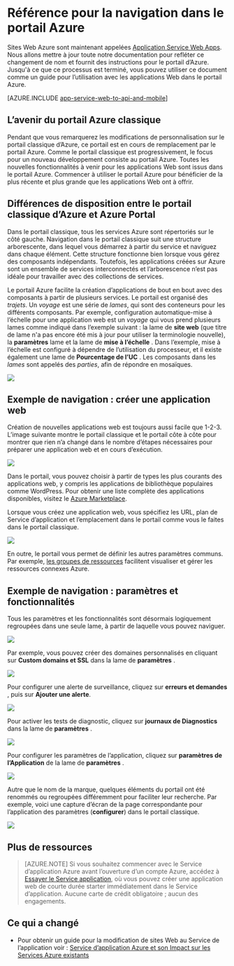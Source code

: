 <properties
    pageTitle="Référence pour la navigation dans le portail Azure"
    description="Découvrez l’expérience d’utilisateur différent pour l’application de Service Web entre le portail de gestion et le portail Azure"
    services="app-service"
    documentationCenter=""
    authors="jaime-espinosa"
    manager="wpickett"
    editor="jimbe"/>

<tags
    ms.service="app-service"
    ms.workload="na"
    ms.tgt_pltfrm="na"
    ms.devlang="na"
    ms.topic="article"
    ms.date="02/26/2016"
    ms.author="jaime-espinosa"/>

# <a name="reference-for-navigating-the-azure-portal"></a>Référence pour la navigation dans le portail Azure

Sites Web Azure sont maintenant appelées [Application Service Web Apps](http://go.microsoft.com/fwlink/?LinkId=529714). Nous allons mettre à jour toute notre documentation pour refléter ce changement de nom et fournit des instructions pour le portail d’Azure. Jusqu'à ce que ce processus est terminé, vous pouvez utiliser ce document comme un guide pour l’utilisation avec les applications Web dans le portail Azure.

[AZURE.INCLUDE [app-service-web-to-api-and-mobile](../../includes/app-service-web-to-api-and-mobile.md)] 
 
## <a name="the-future-of-the-azure-classic-portal"></a>L’avenir du portail Azure classique

Pendant que vous remarquerez les modifications de personnalisation sur le portail classique d’Azure, ce portail est en cours de remplacement par le portail Azure. Comme le portail classique est progressivement, le focus pour un nouveau développement consiste au portail Azure. Toutes les nouvelles fonctionnalités à venir pour les applications Web sont issus dans le portail Azure. Commencer à utiliser le portail Azure pour bénéficier de la plus récente et plus grande que les applications Web ont à offrir.

## <a name="layout-differences-between-the-azure-classic-portal-and-azure-portal"></a>Différences de disposition entre le portail classique d’Azure et Azure Portal

Dans le portail classique, tous les services Azure sont répertoriés sur le côté gauche. Navigation dans le portail classique suit une structure arborescente, dans lequel vous démarrez à partir du service et naviguez dans chaque élément. Cette structure fonctionne bien lorsque vous gérez des composants indépendants. Toutefois, les applications créées sur Azure sont un ensemble de services interconnectés et l’arborescence n’est pas idéale pour travailler avec des collections de services. 

Le portail Azure facilite la création d’applications de bout en bout avec des composants à partir de plusieurs services. Le portail est organisé des *trajets*. Un *voyage* est une série de *lames*, qui sont des conteneurs pour les différents composants. Par exemple, configuration automatique-mise à l’échelle pour une application web est un *voyage* qui vous prend plusieurs lames comme indiqué dans l’exemple suivant : la lame de **site web** (que titre de lame n'a pas encore été mis à jour pour utiliser la terminologie nouvelle), la **paramètres** lame et la lame de **mise à l’échelle** . Dans l’exemple, mise à l’échelle est configuré à dépendre de l’utilisation du processeur, et il existe également une lame de **Pourcentage de l’UC** . Les composants dans les *lames* sont appelés des *parties*, afin de répondre en mosaïques. 

![](./media/app-service-web-app-azure-portal/AutoScaling.png)

## <a name="navigation-example-create-a-web-app"></a>Exemple de navigation : créer une application web

Création de nouvelles applications web est toujours aussi facile que 1-2-3. L’image suivante montre le portail classique et le portail côte à côte pour montrer que rien n’a changé dans le nombre d’étapes nécessaires pour préparer une application web et en cours d’exécution. 

![](./media/app-service-web-app-azure-portal/CreateWebApp.png)

Dans le portail, vous pouvez choisir à partir de types les plus courants des applications web, y compris les applications de bibliothèque populaires comme WordPress. Pour obtenir une liste complète des applications disponibles, visitez le [Azure Marketplace].

Lorsque vous créez une application web, vous spécifiez les URL, plan de Service d’application et l’emplacement dans le portail comme vous le faites dans le portail classique. 

![](./media/app-service-web-app-azure-portal/CreateWebAppSettings.png)

En outre, le portail vous permet de définir les autres paramètres communs. Par exemple, [les groupes de ressources](../azure-resource-manager/resource-group-overview.md) facilitent visualiser et gérer les ressources connexes Azure. 

## <a name="navigation-example-settings-and-features"></a>Exemple de navigation : paramètres et fonctionnalités

Tous les paramètres et les fonctionnalités sont désormais logiquement regroupées dans une seule lame, à partir de laquelle vous pouvez naviguer.

![](./media/app-service-web-app-azure-portal/WebAppSettings.png)

Par exemple, vous pouvez créer des domaines personnalisés en cliquant sur **Custom domains et SSL** dans la lame de **paramètres** .

![](./media/app-service-web-app-azure-portal/ConfigureWebApp.png)

Pour configurer une alerte de surveillance, cliquez sur **erreurs et demandes** , puis sur **Ajouter une alerte**.

![](./media/app-service-web-app-azure-portal/Monitoring.png)

Pour activer les tests de diagnostic, cliquez sur **journaux de Diagnostics** dans la lame de **paramètres** .

![](./media/app-service-web-app-azure-portal/Diagnostics.png)
 
Pour configurer les paramètres de l’application, cliquez sur **paramètres de l’Application** de la lame de **paramètres** . 

![](./media/app-service-web-app-azure-portal/AppSettingsPreview.png)

Autre que le nom de la marque, quelques éléments du portail ont été renommés ou regroupées différemment pour faciliter leur recherche. Par exemple, voici une capture d’écran de la page correspondante pour l’application des paramètres (**configurer**) dans le portail classique.

![](./media/app-service-web-app-azure-portal/AppSettings.png)

## <a name="more-resources"></a>Plus de ressources

[Azure Portal]: https://portal.azure.com
[Azure Marketplace]: /marketplace/

>[AZURE.NOTE] Si vous souhaitez commencer avec le Service d’application Azure avant l’ouverture d’un compte Azure, accédez à [Essayer le Service application](http://go.microsoft.com/fwlink/?LinkId=523751), où vous pouvez créer une application web de courte durée starter immédiatement dans le Service d’application. Aucune carte de crédit obligatoire ; aucun des engagements.

## <a name="whats-changed"></a>Ce qui a changé
* Pour obtenir un guide pour la modification de sites Web au Service de l’application voir : [Service d’application Azure et son Impact sur les Services Azure existants](http://go.microsoft.com/fwlink/?LinkId=529714)
 
